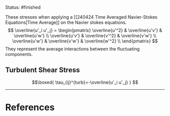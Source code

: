 Status: #finished  

These stresses when applying a [[240424 Time Averaged Navier-Stokes Equations|Time Average]] on the Navier stokes equations. 
$$
\overline{u'_i u'_j} = 
\begin{pmatrix}
\overline{u'^2} & \overline{u'v'} & \overline{u'w'} \\
\overline{u'v'} & \overline{v'^2} & \overline{v'w'} \\
\overline{u'w'} & \overline{v'w'} & \overline{w'^2} \\
\end{pmatrix}
$$
They represent the average interactions between the fluctuating components. 

## Turbulent Shear Stress 
$$\boxed{
\tau_{ij}^{turb}=-\overline{u'_i u'_j}
}
$$

---
# References
